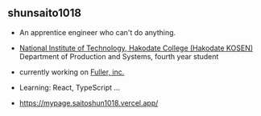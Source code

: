## shunsaito1018

- An apprentice engineer who can't do anything.

- [National Institute of Technology, Hakodate College (Hakodate KOSEN)](https://www.hakodate-ct.ac.jp)
Department of Production and Systems, fourth year student

- currently working on [Fuller, inc.](https://fuller-inc.com/)

- Learning: React, TypeScript ...

- https://mypage.saitoshun1018.vercel.app/
